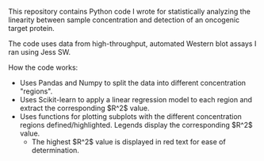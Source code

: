 This repository contains Python code I wrote for statistically analyzing the linearity between sample concentration and detection of an oncogenic target protein.  

The code uses data from high-throughput, automated Western blot assays I ran using Jess SW.

How the code works:
<ul>
  <li>Uses Pandas and Numpy to split the data into different concentration "regions".</li>
  <li>Uses Scikit-learn to apply a linear regression model to each region and extract the corresponding $R^2$ value.</li>
  <li>Uses functions for plotting subplots with the different concentration regions defined/highlighted. Legends display the corresponding $R^2$ value.
    <ul>
      <li>The highest $R^2$ value is displayed in red text for ease of determination.</li>
    </ul>
  </li>
</ul>

